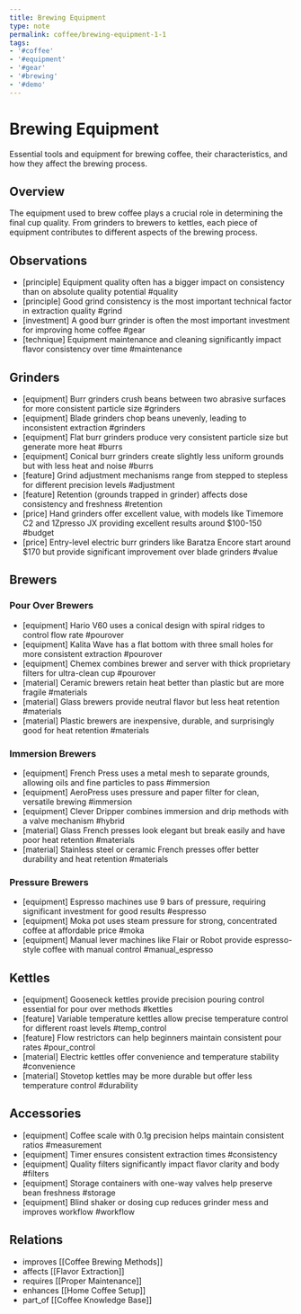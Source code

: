 ```yaml
---
title: Brewing Equipment
type: note
permalink: coffee/brewing-equipment-1-1
tags:
- '#coffee'
- '#equipment'
- '#gear'
- '#brewing'
- '#demo'
---
```


# Brewing Equipment

Essential tools and equipment for brewing coffee, their characteristics, and how they affect the brewing process.

## Overview

The equipment used to brew coffee plays a crucial role in determining the final cup quality. From grinders to brewers to kettles, each piece of equipment contributes to different aspects of the brewing process.

## Observations

- [principle] Equipment quality often has a bigger impact on consistency than on absolute quality potential #quality
- [principle] Good grind consistency is the most important technical factor in extraction quality #grind
- [investment] A good burr grinder is often the most important investment for improving home coffee #gear
- [technique] Equipment maintenance and cleaning significantly impact flavor consistency over time #maintenance

## Grinders

- [equipment] Burr grinders crush beans between two abrasive surfaces for more consistent particle size #grinders
- [equipment] Blade grinders chop beans unevenly, leading to inconsistent extraction #grinders
- [equipment] Flat burr grinders produce very consistent particle size but generate more heat #burrs
- [equipment] Conical burr grinders create slightly less uniform grounds but with less heat and noise #burrs
- [feature] Grind adjustment mechanisms range from stepped to stepless for different precision levels #adjustment
- [feature] Retention (grounds trapped in grinder) affects dose consistency and freshness #retention
- [price] Hand grinders offer excellent value, with models like Timemore C2 and 1Zpresso JX providing excellent results around $100-150 #budget
- [price] Entry-level electric burr grinders like Baratza Encore start around $170 but provide significant improvement over blade grinders #value

## Brewers

### Pour Over Brewers
- [equipment] Hario V60 uses a conical design with spiral ridges to control flow rate #pourover
- [equipment] Kalita Wave has a flat bottom with three small holes for more consistent extraction #pourover
- [equipment] Chemex combines brewer and server with thick proprietary filters for ultra-clean cup #pourover
- [material] Ceramic brewers retain heat better than plastic but are more fragile #materials
- [material] Glass brewers provide neutral flavor but less heat retention #materials
- [material] Plastic brewers are inexpensive, durable, and surprisingly good for heat retention #materials

### Immersion Brewers
- [equipment] French Press uses a metal mesh to separate grounds, allowing oils and fine particles to pass #immersion
- [equipment] AeroPress uses pressure and paper filter for clean, versatile brewing #immersion
- [equipment] Clever Dripper combines immersion and drip methods with a valve mechanism #hybrid
- [material] Glass French presses look elegant but break easily and have poor heat retention #materials
- [material] Stainless steel or ceramic French presses offer better durability and heat retention #materials

### Pressure Brewers
- [equipment] Espresso machines use 9 bars of pressure, requiring significant investment for good results #espresso
- [equipment] Moka pot uses steam pressure for strong, concentrated coffee at affordable price #moka
- [equipment] Manual lever machines like Flair or Robot provide espresso-style coffee with manual control #manual_espresso

## Kettles

- [equipment] Gooseneck kettles provide precision pouring control essential for pour over methods #kettles
- [feature] Variable temperature kettles allow precise temperature control for different roast levels #temp_control
- [feature] Flow restrictors can help beginners maintain consistent pour rates #pour_control
- [material] Electric kettles offer convenience and temperature stability #convenience
- [material] Stovetop kettles may be more durable but offer less temperature control #durability

## Accessories

- [equipment] Coffee scale with 0.1g precision helps maintain consistent ratios #measurement
- [equipment] Timer ensures consistent extraction times #consistency
- [equipment] Quality filters significantly impact flavor clarity and body #filters
- [equipment] Storage containers with one-way valves help preserve bean freshness #storage
- [equipment] Blind shaker or dosing cup reduces grinder mess and improves workflow #workflow

## Relations

- improves [[Coffee Brewing Methods]]
- affects [[Flavor Extraction]]
- requires [[Proper Maintenance]]
- enhances [[Home Coffee Setup]]
- part_of [[Coffee Knowledge Base]]